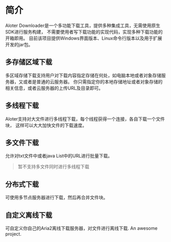 # 简介
Aloter Downloader是一个多功能下载工具，提供多种集成工具，无需使用原生SDK进行服务构建，
不需要使用者写下载功能的实现代码，实现多种下载功能的开箱即用。
目前该项目提供Windows界面版本、Linux命令行版本以及用于扩展开发的jar包。
## 多存储区域下载
多区域存储下载支持用户对下载内容指定存储在何处，如电脑本地或者对象存储服务器，又或者是普通的云服务器。
你只需指定你的本地存储地址或者对象存储的相关信息，或者云服务器的上传URL及目录即可。
## 多线程下载
Aloter支持对大文件进行多线程下载，每个线程获得一个连接，各自下载一个文件块，
这样可以大大加快文件的下载速度。
## 多文件下载
允许对txt文件中或者java List中的URL进行批量下载。
> 暂不支持多文件同时进行多线程下载
## 分布式下载
可使用多节点服务器进行下载，然后再合并文件块。
## 自定义离线下载
可自定义你自己的Aria2离线下载服务器，对文件进行离线下载.
An awesome project.
